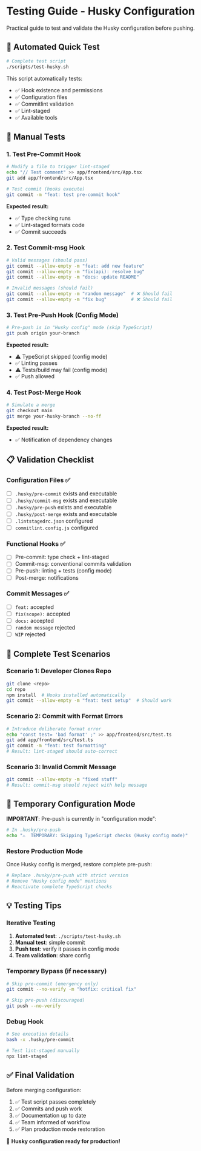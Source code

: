 # Testing Guide - Husky Configuration

Practical guide to test and validate the Husky configuration before pushing.

## 🚀 Automated Quick Test

```bash
# Complete test script
./scripts/test-husky.sh
```

This script automatically tests:
- ✅ Hook existence and permissions
- ✅ Configuration files
- ✅ Commitlint validation
- ✅ Lint-staged
- ✅ Available tools

## 🔧 Manual Tests

### 1. Test Pre-Commit Hook

```bash
# Modify a file to trigger lint-staged
echo "// Test comment" >> app/frontend/src/App.tsx
git add app/frontend/src/App.tsx

# Test commit (hooks execute)
git commit -m "feat: test pre-commit hook"
```

**Expected result:**
- ✅ Type checking runs
- ✅ Lint-staged formats code
- ✅ Commit succeeds

### 2. Test Commit-msg Hook

```bash
# Valid messages (should pass)
git commit --allow-empty -m "feat: add new feature"
git commit --allow-empty -m "fix(api): resolve bug"
git commit --allow-empty -m "docs: update README"

# Invalid messages (should fail)
git commit --allow-empty -m "random message"  # ❌ Should fail
git commit --allow-empty -m "fix bug"         # ❌ Should fail
```

### 3. Test Pre-Push Hook (Config Mode)

```bash
# Pre-push is in "Husky config" mode (skip TypeScript)
git push origin your-branch
```

**Expected result:**
- ⚠️ TypeScript skipped (config mode)
- ✅ Linting passes
- ⚠️ Tests/build may fail (config mode)
- ✅ Push allowed

### 4. Test Post-Merge Hook

```bash
# Simulate a merge
git checkout main
git merge your-husky-branch --no-ff
```

**Expected result:**
- ✅ Notification of dependency changes

## 📋 Validation Checklist

### Configuration Files ✅
- [ ] `.husky/pre-commit` exists and executable
- [ ] `.husky/commit-msg` exists and executable  
- [ ] `.husky/pre-push` exists and executable
- [ ] `.husky/post-merge` exists and executable
- [ ] `.lintstagedrc.json` configured
- [ ] `commitlint.config.js` configured

### Functional Hooks ✅
- [ ] Pre-commit: type check + lint-staged
- [ ] Commit-msg: conventional commits validation
- [ ] Pre-push: linting + tests (config mode)
- [ ] Post-merge: notifications

### Commit Messages ✅
- [ ] `feat:` accepted
- [ ] `fix(scope):` accepted
- [ ] `docs:` accepted
- [ ] `random message` rejected
- [ ] `WIP` rejected

## 🎯 Complete Test Scenarios

### Scenario 1: Developer Clones Repo
```bash
git clone <repo>
cd repo
npm install  # Hooks installed automatically
git commit --allow-empty -m "feat: test setup"  # Should work
```

### Scenario 2: Commit with Format Errors
```bash
# Introduce deliberate format error
echo "const test= 'bad format' ;" >> app/frontend/src/test.ts
git add app/frontend/src/test.ts
git commit -m "feat: test formatting"
# Result: lint-staged should auto-correct
```

### Scenario 3: Invalid Commit Message
```bash
git commit --allow-empty -m "fixed stuff"
# Result: commit-msg should reject with help message
```

## 🚨 Temporary Configuration Mode

**IMPORTANT**: Pre-push is currently in "configuration mode":

```bash
# In .husky/pre-push
echo "⚠️  TEMPORARY: Skipping TypeScript checks (Husky config mode)"
```

### Restore Production Mode

Once Husky config is merged, restore complete pre-push:

```bash
# Replace .husky/pre-push with strict version
# Remove "Husky config mode" mentions
# Reactivate complete TypeScript checks
```

## 💡 Testing Tips

### Iterative Testing
1. **Automated test**: `./scripts/test-husky.sh`
2. **Manual test**: simple commit
3. **Push test**: verify it passes in config mode
4. **Team validation**: share config

### Temporary Bypass (if necessary)
```bash
# Skip pre-commit (emergency only)
git commit --no-verify -m "hotfix: critical fix"

# Skip pre-push (discouraged)
git push --no-verify
```

### Debug Hook
```bash
# See execution details
bash -x .husky/pre-commit

# Test lint-staged manually
npx lint-staged
```

## ✅ Final Validation

Before merging configuration:
1. ✅ Test script passes completely
2. ✅ Commits and push work 
3. ✅ Documentation up to date
4. ✅ Team informed of workflow
5. ✅ Plan production mode restoration

🎉 **Husky configuration ready for production!** 